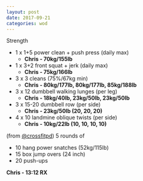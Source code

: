 ```yaml
---
layout: post
date: 2017-09-21
categories: wod
---
```


Strength
- 1 x 1+5 power clean + push press (daily max)
  - **Chris - <span>70kg/155lb</span>**
- 1 x 3+2 front squat + jerk (daily max)
  - **Chris - <span>75kg/166lb</span>**
- 3 x 3 cleans (75%/67kg min)
  - **Chris - <span>80kg/177lb, 80kg/177lb, 85kg/188lb</span>**
- 3 x 12 dumbbell walking lunges (per leg)
  - **Chris - <span>18kg/40lb, 23kg/50lb, 23kg/50lb</span>**
- 3 x 15-20 dumbbell row (per side)
  - **Chris - <span>23kg/50lb (20, 20, 20)</span>**
- 4 x 10 landmine oblique twists (per side)
  - **Chris - <span>10kg/22lb (10, 10, 10, 10)</span>**

(from [@crossfitpd](http://crossfitpd.com)) 5 rounds of
- 10 hang power snatches (52kg/115lb)
- 15 box jump overs (24 inch)
- 20 push-ups

**Chris - <span>13:12 RX</span>**
